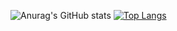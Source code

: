 ![Anurag's GitHub stats](https://github-readme-stats.vercel.app/api?username=BrunoAttina&show_icons=true&theme=merko)  [![Top Langs](https://github-readme-stats.vercel.app/api/top-langs/?username=BrunoAttina&layout=compact)](https://github.com/BrunoAttina/github-readme-stats)

<!--
**BrunoAttina/BrunoAttina** is a ✨ _special_ ✨ repository because its `README.md` (this file) appears on your GitHub profile.

Here are some ideas to get you started:

- 🔭 I’m currently working on ...
- 🌱 I’m currently learning ...
- 👯 I’m looking to collaborate on ...
- 🤔 I’m looking for help with ...
- 💬 Ask me about ...
- 📫 How to reach me: ...
- 😄 Pronouns: ...
- ⚡ Fun fact: ...
-->
